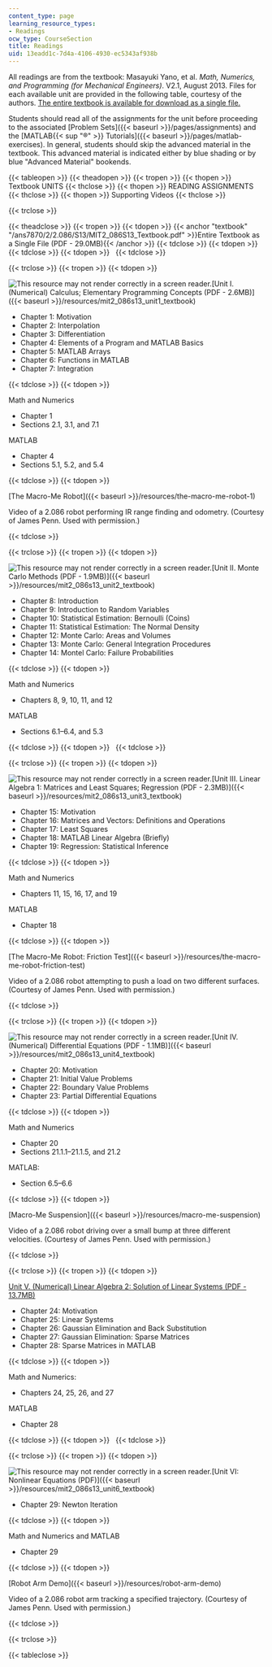 ```yaml
---
content_type: page
learning_resource_types:
- Readings
ocw_type: CourseSection
title: Readings
uid: 13eadd1c-7d4a-4106-4930-ec5343af938b
---
```


All readings are from the textbook: Masayuki Yano, et al. _Math, Numerics, and Programming (for Mechanical Engineers)_. V2.1, August 2013. Files for each available unit are provided in the following table, courtesy of the authors. [The entire textbook is available for download as a single file.](#textbook)

Students should read all of the assignments for the unit before proceeding to the associated [Problem Sets]({{< baseurl >}}/pages/assignments) and the [MATLAB{{< sup "®" >}} Tutorials]({{< baseurl >}}/pages/matlab-exercises). In general, students should skip the advanced material in the textbook. This advanced material is indicated either by blue shading or by blue "Advanced Material" bookends.

{{< tableopen >}}
{{< theadopen >}}
{{< tropen >}}
{{< thopen >}}
Textbook UNITS
{{< thclose >}}
{{< thopen >}}
READING ASSIGNMENTS
{{< thclose >}}
{{< thopen >}}
Supporting Videos
{{< thclose >}}

{{< trclose >}}

{{< theadclose >}}
{{< tropen >}}
{{< tdopen >}}
{{< anchor "textbook" "/ans7870/2/2.086/S13/MIT2_086S13_Textbook.pdf" >}}Entire Textbook as a Single File (PDF - 29.0MB){{< /anchor >}}
{{< tdclose >}}
{{< tdopen >}}
 
{{< tdclose >}}
{{< tdopen >}}
 
{{< tdclose >}}

{{< trclose >}}
{{< tropen >}}
{{< tdopen >}}


![This resource may not render correctly in a screen reader.](/images/inacessible.gif)[Unit I. (Numerical) Calculus; Elementary Programming Concepts (PDF - 2.6MB)]({{< baseurl >}}/resources/mit2_086s13_unit1_textbook)

*   Chapter 1: Motivation
*   Chapter 2: Interpolation
*   Chapter 3: Differentiation
*   Chapter 4: Elements of a Program and MATLAB Basics
*   Chapter 5: MATLAB Arrays
*   Chapter 6: Functions in MATLAB
*   Chapter 7: Integration


{{< tdclose >}}
{{< tdopen >}}


Math and Numerics

*   Chapter 1
*   Sections 2.1, 3.1, and 7.1

MATLAB

*   Chapter 4
*   Sections 5.1, 5.2, and 5.4


{{< tdclose >}}
{{< tdopen >}}


[The Macro-Me Robot]({{< baseurl >}}/resources/the-macro-me-robot-1)

Video of a 2.086 robot performing IR range finding and odometry. (Courtesy of James Penn. Used with permission.)


{{< tdclose >}}

{{< trclose >}}
{{< tropen >}}
{{< tdopen >}}


![This resource may not render correctly in a screen reader.](/images/inacessible.gif)[Unit II. Monte Carlo Methods (PDF - 1.9MB)]({{< baseurl >}}/resources/mit2_086s13_unit2_textbook)

*   Chapter 8: Introduction
*   Chapter 9: Introduction to Random Variables
*   Chapter 10: Statistical Estimation: Bernoulli (Coins)
*   Chapter 11: Statistical Estimation: The Normal Density
*   Chapter 12: Monte Carlo: Areas and Volumes
*   Chapter 13: Monte Carlo: General Integration Procedures
*   Chapter 14: Montel Carlo: Failure Probabilities


{{< tdclose >}}
{{< tdopen >}}


Math and Numerics

*   Chapters 8, 9, 10, 11, and 12

MATLAB

*   Sections 6.1–6.4, and 5.3


{{< tdclose >}}
{{< tdopen >}}
 
{{< tdclose >}}

{{< trclose >}}
{{< tropen >}}
{{< tdopen >}}


![This resource may not render correctly in a screen reader.](/images/inacessible.gif)[Unit III. Linear Algebra 1: Matrices and Least Squares; Regression (PDF - 2.3MB)]({{< baseurl >}}/resources/mit2_086s13_unit3_textbook)

*   Chapter 15: Motivation
*   Chapter 16: Matrices and Vectors: Definitions and Operations
*   Chapter 17: Least Squares
*   Chapter 18: MATLAB Linear Algebra (Briefly)
*   Chapter 19: Regression: Statistical Inference


{{< tdclose >}}
{{< tdopen >}}


Math and Numerics

*   Chapters 11, 15, 16, 17, and 19

MATLAB

*   Chapter 18


{{< tdclose >}}
{{< tdopen >}}


[The Macro-Me Robot: Friction Test]({{< baseurl >}}/resources/the-macro-me-robot-friction-test)

Video of a 2.086 robot attempting to push a load on two different surfaces. (Courtesy of James Penn. Used with permission.)


{{< tdclose >}}

{{< trclose >}}
{{< tropen >}}
{{< tdopen >}}


![This resource may not render correctly in a screen reader.](/images/inacessible.gif)[Unit IV. (Numerical) Differential Equations (PDF - 1.1MB)]({{< baseurl >}}/resources/mit2_086s13_unit4_textbook)

*   Chapter 20: Motivation
*   Chapter 21: Initial Value Problems
*   Chapter 22: Boundary Value Problems
*   Chapter 23: Partial Differential Equations


{{< tdclose >}}
{{< tdopen >}}


Math and Numerics

*   Chapter 20
*   Sections 21.1.1–21.1.5, and 21.2

MATLAB:

*   Section 6.5–6.6


{{< tdclose >}}
{{< tdopen >}}


[Macro-Me Suspension]({{< baseurl >}}/resources/macro-me-suspension)

Video of a 2.086 robot driving over a small bump at three different velocities. (Courtesy of James Penn. Used with permission.)


{{< tdclose >}}

{{< trclose >}}
{{< tropen >}}
{{< tdopen >}}


[Unit V. (Numerical) Linear Algebra 2: Solution of Linear Systems (PDF - 13.7MB)](/ans7870/2/2.086/S13/MIT2_086S13_Unit5_Textbook.pdf)

*   Chapter 24: Motivation
*   Chapter 25: Linear Systems
*   Chapter 26: Gaussian Elimination and Back Substitution
*   Chapter 27: Gaussian Elimination: Sparse Matrices
*   Chapter 28: Sparse Matrices in MATLAB


{{< tdclose >}}
{{< tdopen >}}


Math and Numerics:

*   Chapters 24, 25, 26, and 27

MATLAB

*   Chapter 28


{{< tdclose >}}
{{< tdopen >}}
 
{{< tdclose >}}

{{< trclose >}}
{{< tropen >}}
{{< tdopen >}}


![This resource may not render correctly in a screen reader.](/images/inacessible.gif)[Unit VI: Nonlinear Equations (PDF)]({{< baseurl >}}/resources/mit2_086s13_unit6_textbook)

*   Chapter 29: Newton Iteration


{{< tdclose >}}
{{< tdopen >}}


Math and Numerics and MATLAB

*   Chapter 29


{{< tdclose >}}
{{< tdopen >}}


[Robot Arm Demo]({{< baseurl >}}/resources/robot-arm-demo)

Video of a 2.086 robot arm tracking a specified trajectory. (Courtesy of James Penn. Used with permission.)


{{< tdclose >}}

{{< trclose >}}

{{< tableclose >}}